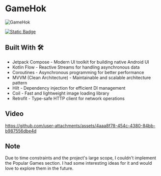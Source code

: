 # GameHok

![GameHok](https://github.com/user-attachments/assets/8d6cf264-824d-48f8-bbe0-3be5ece74160)


 [![Static Badge](https://img.shields.io/badge/GameHok-APK-red?logo=android)](https://github.com/shalenMathew/GameHok/releases)

## Built With 🛠
- Jetpack Compose - Modern UI toolkit for building native Android UI
- Kotlin Flow - Reactive Streams for handling asynchronous data
- Coroutines - Asynchronous programming for better performance
- MVVM (Clean Architecture) - Maintainable and scalable architecture pattern
- Hilt - Dependency injection for efficient DI management
- Coil - Fast and lightweight image loading library
- Retrofit - Type-safe HTTP client for network operations

## Video
https://github.com/user-attachments/assets/4aaa8f78-454c-4380-84bb-b987556dbe4d

## Note
Due to time constraints and the project's large scope, I couldn't implement the Popular Games section. I had some interesting ideas for it and would love to explore them in the future.

 

